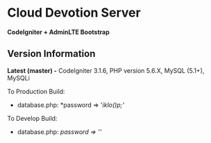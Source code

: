 # Cloud Devotion Server
**CodeIgniter + AdminLTE Bootstrap**

## Version Information
**Latest (master) -** CodeIgniter 3.1.6, PHP version 5.6.X, MySQL (5.1+), MySQLi



To Production Build:

- database.php:     *password => '*iklo()p;'*


To Develop Build:

- database.php:     *password => ''*

